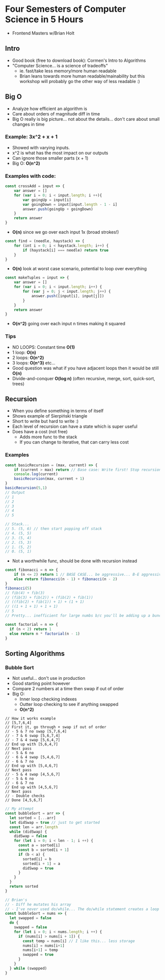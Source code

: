 # Four Semesters of Computer Science in 5 Hours
- Frontend Masters w/Brian Holt

## Intro
- Good book (free to download book): Cormen's Intro to Algorithms
- "Computer Science... is a science of tradeoffs"
  - ie. fast/take less memory/more human readable
  - Brian leans towards more human readable/mainability but this workshop will probably go the other way of less readable :)

## Big O
- Analyze how efficient an algorithm is
- Care about orders of magnitude diff in time
- Big O really is big picture... not about the details... don't care about small changes in time

### Example: 3x^2 + x + 1
- Showed with varying inputs. 
- x^2 is what has the most impact on our outputs
- Can ignore those smaller parts (x + 1)
- Big O: **O(n^2)**

### Examples with code:
```js
const crossAdd = input => {
    var answer = []
    for (var i = 0; i < input.length; i ++){
        var goingUp = input[i]
        var goingDown = input[input.length - 1 - i]
        answer.push(goingUp + goingDown)
    }
    return answer
}
```
- **O(n)** since we go over each input 1x (broad strokes!)

```js
const find = (needle, haystack) => {
    for (int i = 0; i < haystack.length; i++) {
        if (haystack[i] === needle) return true
    }
}
```
- **O(n)** look at worst case scenario, potential to loop over everything

```js
const makeTuples = input => {
    var answer = []
    for (var i = 0; i < input.length; i++) {
        for (var j = 0; j < input.length; j++) {
            answer.push([input[i], input[j]])
        }
    }
    return answer
}
```
- **O(n^2)** going over each input n times making it squared

### Tips
- NO LOOPS: Constant time **O(1)**
- 1 loop: **O(n)**
- 2 loops: **O(n^2)**
- 3 loops: **O(n^3)** etc...
- Good question was what if you have adjacent loops then it would be still **O(n)**
- Divide-and-conquer **O(log n)** (often recursive, merge, sort, quick-sort, trees)

## Recursion
- When you define something in terms of itself
- Shows example of Sierpiński triangle
- Short to write but hard to write :)
- Each level of recursion can have a state which is super useful
- Does have a cost (not free)
  - Adds more func to the stack
  - If you can change to iterative, that can carry less cost

### Examples
```js
const basicRecursion = (max, current) => {
    if (current > max) return // Base case: Write first! Stop recursion, prevent stack overflows
    console.log(current)
    basicRecursion(max, current + 1)
}
basicRecursion(5,1)
// Output
// 1
// 2
// 3
// 4
// 5

// Stack...
// 5. (5, 6) // then start popping off stack
// 4. (5, 5)
// 3. (5, 4)
// 2. (5, 3)
// 1. (5, 2) 
// 0. (5, 1)
```
- Not a worthwhile func, should be done with recursion instead

```js
const fibonacci = n => {
    if (n <= 2) return 1 // BASE CASE... be aggressive... B-E aggressive
    else return fibonacci(n - 1) + fibonacci(n - 2)
}
fibonacci(5)
// fib(4) + fib(3)
// (fib(3) + fib(2)) + (fib(2) + fib(1))
// ((fib(2) + fib(1)) + 1) + (1 + 1)
// ((1 + 1 + 1) + 1 + 1)
// 5
// Pretty... inefficient for large numbs b/c you'll be adding up a bunch of 1s
```

```js
const factorial = n => {
  if (n < 2) return 1
  else return n * factorial(n - 1)
}
```

## Sorting Algorithms
### Bubble Sort
- Not useful... don't use in production
- Good starting point however
- Compare 2 numbers at a time then swap if out of order
- Big O:
  - Inner loop checking indexes
  - Outter loop checking to see if anything swapped
  - **O(n^2)**
```
// How it works example
// [5,7,6,4]
// First it, go through + swap if out of order
// - 5 & 7 no swap [5,7,6,4]
// - 7 & 6 swap [5,6,7,4]
// - 7 & 4 swap [5,6,4,7]
// End up with [5,6,4,7]
// Next pass
// - 5 & 6 no
// - 6 & 4 swap [5,4,6,7]
// - 6 & 7 no
// End up with [5,4,6,7]
// Next pass
// - 5 & 4 swap [4,5,6,7]
// - 5 & 6 no
// - 6 & 7 no
// End up with [4,5,6,7]
// Next pass
// - Double checks
// Done [4,5,6,7]
```
```js
// My attempt
const bubbleSort = arr => {
  let sorted = [...arr]
  let didSwap = true // just to get started
  const len = arr.length
  while (didSwap) {
    didSwap = false
    for (let i = 0; i < len - 1; i ++) {
      const a = sorted[i]
      const b = sorted[i + 1]
      if (b < a) {
        sorted[i] = b
        sorted[i + 1] = a
        didSwap = true
      }
    }
  }
  return sorted
}

// Brian's
// - Diff he mutates his array
// - I've never used do/while... The do/while statement creates a loop that executes a block of code once, before checking if the condition is true, then it will repeat the loop as long as the condition is true.
const bubbleSort = nums => {
  let swapped = false
  do {
    swapped = false
    for (let i = 0; i < nums.length; i ++) {
      if (nums[i] > nums[i + 1]) {
        const temp = nums[i] // I like this... less storage
        nums[i] = nums[i+1]
        nums[i+1] = temp
        swapped = true
      }
    }
  } while (swapped)
}
```






